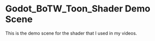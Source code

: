 # Godot_BoTW_Toon_Shader Demo Scene

This is the demo scene for the shader that I used in my videos.
